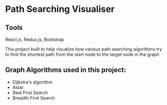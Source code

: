 # Path Searching Visualiser

## Tools
React.js, Redux.js, Bootstrap

This project built to help visualize how various path searching algorithms try to find the shortest path from the start node to the target node in the graph

## Graph Algorithms used in this project:
 - Dijkstra's algorithm
 - Astar
 - Best First Search
 - Breadth First Search
